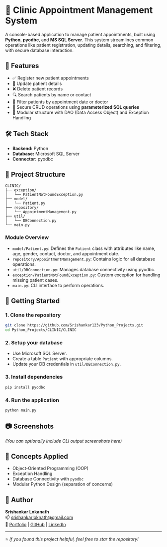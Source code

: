 # 🏥 Clinic Appointment Management System

A console-based application to manage patient appointments, built using **Python**, **pyodbc**, and **MS SQL Server**. This system streamlines common operations like patient registration, updating details, searching, and filtering, with secure database interaction.

## 📌 Features

- ✅ Register new patient appointments  
- 🔁 Update patient details  
- ❌ Delete patient records  
- 🔍 Search patients by name or contact  
- 🎯 Filter patients by appointment date or doctor  
- 🔐 Secure CRUD operations using **parameterized SQL queries**  
- 🧩 Modular structure with DAO (Data Access Object) and Exception Handling  

## 🛠️ Tech Stack

- **Backend:** Python  
- **Database:** Microsoft SQL Server  
- **Connector:** pyodbc  

## 📂 Project Structure

```
CLINIC/
├── exception/
│   └── PatientNotFoundException.py
├── model/
│   └── Patient.py
├── repository/
│   └── AppointmentManagement.py
├── util/
│   └── DBConnection.py
└── main.py
```

### Module Overview

- `model/Patient.py`: Defines the `Patient` class with attributes like name, age, gender, contact, doctor, and appointment date.  
- `repository/AppointmentManagement.py`: Contains logic for all database operations.  
- `util/DBConnection.py`: Manages database connectivity using pyodbc.  
- `exception/PatientNotFoundException.py`: Custom exception for handling missing patient cases.  
- `main.py`: CLI interface to perform operations.  

## 🚀 Getting Started

### 1. Clone the repository
```bash
git clone https://github.com/Srishankar123/Python_Projects.git
cd Python_Projects/CLINIC/CLINIC
```

### 2. Setup your database
- Use Microsoft SQL Server.
- Create a table `Patient` with appropriate columns.
- Update your DB credentials in `util/DBConnection.py`.

### 3. Install dependencies
```bash
pip install pyodbc
```

### 4. Run the application
```bash
python main.py
```

## 📷 Screenshots

*(You can optionally include CLI output screenshots here)*

## 🧠 Concepts Applied

- Object-Oriented Programming (OOP)  
- Exception Handling  
- Database Connectivity with `pyodbc`  
- Modular Python Design (separation of concerns)  

## 📌 Author

**Srishankar Lokanath**  
📫 [srishankarloknath@gmail.com](mailto:srishankarloknath@gmail.com)  
🔗 [Portfolio](https://srishankar.netlify.app/) | [GitHub](https://github.com/Srishankar123) | [LinkedIn](https://linkedin.com/in/srishankar)

---

⭐ *If you found this project helpful, feel free to star the repository!*
